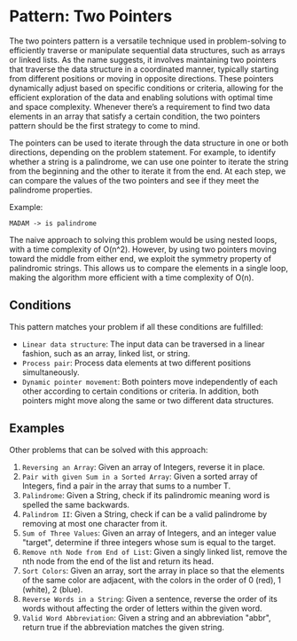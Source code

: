 # Pattern: Two Pointers

The two pointers pattern is a versatile technique used in problem-solving to efficiently traverse or manipulate sequential data structures, such as arrays or linked lists. As the name suggests, it involves maintaining two pointers that traverse the data structure in a coordinated manner, typically starting from different positions or moving in opposite directions. These pointers dynamically adjust based on specific conditions or criteria, allowing for the efficient exploration of the data and enabling solutions with optimal time and space complexity. Whenever there’s a requirement to find two data elements in an array that satisfy a certain condition, the two pointers pattern should be the first strategy to come to mind.

The pointers can be used to iterate through the data structure in one or both directions, depending on the problem statement. For example, to identify whether a string is a palindrome, we can use one pointer to iterate the string from the beginning and the other to iterate it from the end. At each step, we can compare the values of the two pointers and see if they meet the palindrome properties.

Example:

    MADAM -> is palindrome 

The naive approach to solving this problem would be using nested loops, with a time complexity of O(n^2). However, by using two pointers moving toward the middle from either end, we exploit the symmetry property of palindromic strings. This allows us to compare the elements in a single loop, making the algorithm more efficient with a time complexity of O(n).

## Conditions

This pattern matches your problem if all these conditions are fulfilled:

- `Linear data structure`: The input data can be traversed in a linear fashion, such as an array, linked list, or string.
- `Process pair`: Process data elements at two different positions simultaneously.
- `Dynamic pointer movement`: Both pointers move independently of each other according to certain conditions or criteria. In addition,  both pointers might move along the same or two different data structures.

## Examples

Other problems that can be solved with this approach:

1. `Reversing an Array`: Given an array of Integers, reverse it in place.
2. `Pair with given Sum in a Sorted Array`: Given a sorted array of Integers, find a pair in the array that sums to a number T.
3. `Palindrome`: Given a String, check if its palindromic meaning word is spelled the same backwards.
4. `Palindrom II`: Given a String, check if can be a valid palindrome by removing at most one character from it.
5. `Sum of Three Values`: Given an array of Integers, and an integer value "target", determine if three integers whose sum is equal to the target.
6. `Remove nth Node from End of List`: Given a singly linked list, remove the nth node from the end of the list and return its head.
7. `Sort Colors`: Given an array, sort the array in place so that the elements of the same color are adjacent, with the colors in the order of 0 (red), 1 (white), 2 (blue).
8. `Reverse Words in a String`: Given a sentence, reverse the order of its words without affecting the order of letters within the given word.
9. `Valid Word Abbreviation`: Given a string and an abbreviation "abbr", return true if the abbreviation matches the given string.
